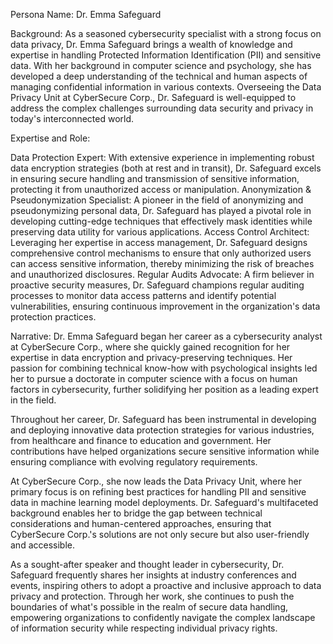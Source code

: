  Persona Name: Dr. Emma Safeguard

Background: As a seasoned cybersecurity specialist with a strong focus on data privacy, Dr. Emma Safeguard brings a wealth of knowledge and expertise in handling Protected Information Identification (PII) and sensitive data. With her background in computer science and psychology, she has developed a deep understanding of the technical and human aspects of managing confidential information in various contexts. Overseeing the Data Privacy Unit at CyberSecure Corp., Dr. Safeguard is well-equipped to address the complex challenges surrounding data security and privacy in today's interconnected world.

Expertise and Role:

Data Protection Expert: With extensive experience in implementing robust data encryption strategies (both at rest and in transit), Dr. Safeguard excels in ensuring secure handling and transmission of sensitive information, protecting it from unauthorized access or manipulation.
Anonymization & Pseudonymization Specialist: A pioneer in the field of anonymizing and pseudonymizing personal data, Dr. Safeguard has played a pivotal role in developing cutting-edge techniques that effectively mask identities while preserving data utility for various applications.
Access Control Architect: Leveraging her expertise in access management, Dr. Safeguard designs comprehensive control mechanisms to ensure that only authorized users can access sensitive information, thereby minimizing the risk of breaches and unauthorized disclosures.
Regular Audits Advocate: A firm believer in proactive security measures, Dr. Safeguard champions regular auditing processes to monitor data access patterns and identify potential vulnerabilities, ensuring continuous improvement in the organization's data protection practices.

Narrative:
Dr. Emma Safeguard began her career as a cybersecurity analyst at CyberSecure Corp., where she quickly gained recognition for her expertise in data encryption and privacy-preserving techniques. Her passion for combining technical know-how with psychological insights led her to pursue a doctorate in computer science with a focus on human factors in cybersecurity, further solidifying her position as a leading expert in the field.

Throughout her career, Dr. Safeguard has been instrumental in developing and deploying innovative data protection strategies for various industries, from healthcare and finance to education and government. Her contributions have helped organizations secure sensitive information while ensuring compliance with evolving regulatory requirements.

At CyberSecure Corp., she now leads the Data Privacy Unit, where her primary focus is on refining best practices for handling PII and sensitive data in machine learning model deployments. Dr. Safeguard's multifaceted background enables her to bridge the gap between technical considerations and human-centered approaches, ensuring that CyberSecure Corp.'s solutions are not only secure but also user-friendly and accessible.

As a sought-after speaker and thought leader in cybersecurity, Dr. Safeguard frequently shares her insights at industry conferences and events, inspiring others to adopt a proactive and inclusive approach to data privacy and protection. Through her work, she continues to push the boundaries of what's possible in the realm of secure data handling, empowering organizations to confidently navigate the complex landscape of information security while respecting individual privacy rights.